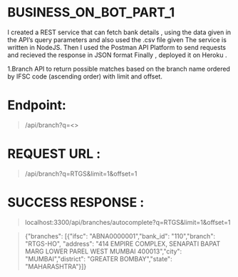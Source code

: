 # BUSINESS_ON_BOT_PART_1

I created a REST service that can fetch bank details , using the data given in the API’s query parameters and also used the .csv file given The service is written in NodeJS. Then I used the Postman API Platform to send requests and recieved the response in JSON format Finally , deployed it on Heroku .

 1.Branch API to return possible matches based on the branch name ordered by IFSC code (ascending order) with limit and offset.
# Endpoint:
> /api/branch?q=<>
# REQUEST URL :
> /api/branch?q=RTGS&limit=1&offset=1
# SUCCESS RESPONSE :
> localhost:3300/api/branches/autocomplete?q=RTGS&limit=1&offset=1

> {"branches": [{"ifsc": "ABNA0000001","bank_id": "110","branch": "RTGS-HO",      "address": "414 EMPIRE COMPLEX, SENAPATI BAPAT MARG LOWER PAREL WEST MUMBAI 400013","city": "MUMBAI","district": "GREATER BOMBAY","state": "MAHARASHTRA"}]}
